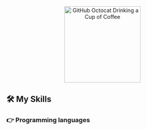 <div>
    <div align=center>
        <img src="https://github.com/ranawareviraj.png" alt="GitHub Octocat Drinking a Cup of Coffee" height="200">
    </div>
</div>

<!--
**ranawareviraj/ranawareviraj** is a ✨ _special_ ✨ repository because its `README.md` (this file) appears on your GitHub profile.

Here are some ideas to get you started:

- 🔭 I’m currently working on ...
- 🌱 I’m currently learning ...
- 👯 I’m looking to collaborate on ...
- 🤔 I’m looking for help with ...
- 💬 Ask me about ...
- 📫 How to reach me: ...
- 😄 Pronouns: ...
- ⚡ Fun fact: ...
-->

## 🛠️ My Skills

### 👉 Programming languages
